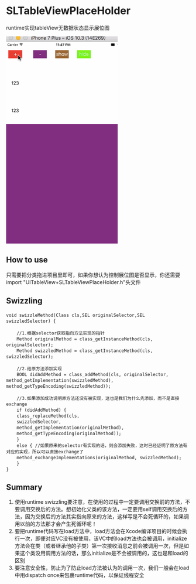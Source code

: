 # SLTableViewPlaceHolder
runtime实现tableView无数据状态显示展位图

![效果图](https://github.com/SLPowerCoder/SLTableViewPlaceHolder/blob/master/SLTableViewPlaceHolder/SLTableViewPlaceHolder.gif)

## How to use
只需要把分类拖进项目里即可，如果你想认为控制展位图是否显示，你还需要import "UITableView+SLTableViewPlaceHolder.h"头文件

## Swizzling 

``` Objective C
void swizzleMethod(Class cls,SEL originalSelector,SEL swizzledSelector) {

    //1.根据selector获取指向方法实现的指针
    Method originalMethod = class_getInstanceMethod(cls, originalSelector);
    Method swizzledMethod = class_getInstanceMethod(cls, swizzledSelector);

    //2.给原方法添加实现
    BOOL didAddMethod = class_addMethod(cls, originalSelector, method_getImplementation(swizzledMethod), method_getTypeEncoding(swizzledMethod));

    //3.如果添加成功说明原方法还没有被实现，这也是我们为什么先添加，而不是直接exchange
    if (didAddMethod) {
    class_replaceMethod(cls,
    swizzledSelector,
    method_getImplementation(originalMethod),
    method_getTypeEncoding(originalMethod));
    } 
    else { //如果原来的selector有实现的话，则会添加失败，这时已经证明了原方法有对应的实现，所以可以直接exchange了
    method_exchangeImplementations(originalMethod, swizzledMethod);
    }
}

```

## Summary

1. 使用runtime swizzling要注意，在使用的过程中一定要调用交换前的方法，不要调用交换后的方法。想初始化父类的该方法，一定要用self调用交换后的方法，因为交换后的方法其实指向原来的方法，这样写是不会死循环的，如果调用以前的方法那才会产生死循环呢！
2. 要把runtime代码写在load方法中，load方法会在Xcode编译项目的时候会执行一次，即便对应VC没有被使用，该VC中的load方法也会被调用，initialize方法会在类（或者继承他的子类）第一次接收消息之前会被调用一次，但是如果这个类没用调用方法的话，那么initialize是不会被调用的，这也是和load的区别
3. 要注意安全性，防止为了防止load方法被认为的调用一次，我们一般会在load中用dispatch once来包裹runtime代码，以保证线程安全


